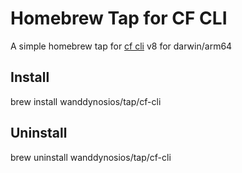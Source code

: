 # Homebrew Tap for CF CLI
A simple homebrew tap for [cf cli](https://github.com/cloudfoundry/cli) v8 for darwin/arm64
## Install
brew install wanddynosios/tap/cf-cli
## Uninstall 
brew uninstall wanddynosios/tap/cf-cli
